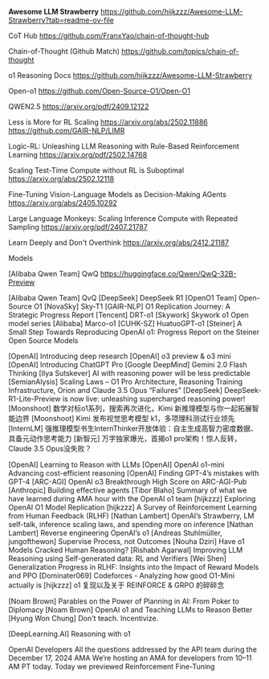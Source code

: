 **Awesome LLM Strawberry**
https://github.com/hijkzzz/Awesome-LLM-Strawberry?tab=readme-ov-file

CoT Hub 
https://github.com/FranxYao/chain-of-thought-hub

Chain-of-Thought  (Github Match)
https://github.com/topics/chain-of-thought

o1 Reasoning Docs 
https://github.com/hijkzzz/Awesome-LLM-Strawberry

Open-o1 
https://github.com/Open-Source-O1/Open-O1
 
QWEN2.5
https://arxiv.org/pdf/2409.12122

Less is More for RL Scaling 
https://arxiv.org/abs/2502.11886
https://github.com/GAIR-NLP/LIMR

Logic-RL: Unleashing LLM Reasoning with Rule-Based Reinforcement Learning
https://arxiv.org/pdf/2502.14768

Scaling Test-Time Compute without RL is Suboptimal 
https://arxiv.org/abs/2502.12118

Fine-Tuning Vision-Language Models as Decision-Making AGents 
https://arxiv.org/abs/2405.10292

Large Language Monkeys: Scaling Inference Compute with Repeated Sampling 
https://arxiv.org/pdf/2407.21787

Learn Deeply and Don't Overthink 
https://arxiv.org/abs/2412.21187


Models

[Alibaba Qwen Team] QwQ
https://huggingface.co/Qwen/QwQ-32B-Preview

[Alibaba Qwen Team] QvQ
[DeepSeek] DeepSeek R1
[OpenO1 Team] Open-Source O1
[NovaSky] Sky-T1
[GAIR-NLP] O1 Replication Journey: A Strategic Progress Report
[Tencent] DRT-o1
[Skywork] Skywork o1 Open model series
[Alibaba] Marco-o1
[CUHK-SZ] HuatuoGPT-o1
[Steiner] A Small Step Towards Reproducing OpenAI o1: Progress Report on the Steiner Open Source Models


[OpenAI] Introducing deep research
[OpenAI] o3 preview & o3 mini
[OpenAI] Introducing ChatGPT Pro
[Google DeepMind] Gemini 2.0 Flash Thinking
[Ilya Sutskever] AI with reasoning power will be less predictable
[SemianAlysis] Scaling Laws – O1 Pro Architecture, Reasoning Training Infrastructure, Orion and Claude 3.5 Opus “Failures”
[DeepSeek] DeepSeek-R1-Lite-Preview is now live: unleashing supercharged reasoning power!
[Moonshoot] 数学对标o1系列，搜索再次进化，Kimi 新推理模型与你一起拓展智能边界
[Moonshoot] Kimi 发布视觉思考模型 k1，多项理科测试行业领先
[InternLM] 强推理模型书生InternThinker开放体验：自主生成高智力密度数据、具备元动作思考能力
[新智元] 万字独家爆光，首揭o1 pro架构！惊人反转，Claude 3.5 Opus没失败？


[OpenAI] Learning to Reason with LLMs
[OpenAI] OpenAI o1-mini Advancing cost-efficient reasoning
[OpenAI] Finding GPT-4’s mistakes with GPT-4
[ARC-AGI] OpenAI o3 Breakthrough High Score on ARC-AGI-Pub
[Anthropic] Building effective agents
[Tibor Blaho] Summary of what we have learned during AMA hour with the OpenAI o1 team
[hijkzzz] Exploring OpenAI O1 Model Replication
[hijkzzz] A Survey of Reinforcement Learning from Human Feedback (RLHF)
[Nathan Lambert] OpenAI’s Strawberry, LM self-talk, inference scaling laws, and spending more on inference
[Nathan Lambert] Reverse engineering OpenAI’s o1
[Andreas Stuhlmüller, jungofthewon] Supervise Process, not Outcomes
[Nouha Dziri] Have o1 Models Cracked Human Reasoning?
[Rishabh Agarwal] Improving LLM Reasoning using Self-generated data: RL and Verifiers
[Wei Shen] Generalization Progress in RLHF: Insights into the Impact of Reward Models and PPO
[Dominater069] Codeforces - Analyzing how good O1-Mini actually is
[hijkzzz] o1 复现以及关于 REINFORCE & GRPO 的碎碎念


[Noam Brown] Parables on the Power of Planning in AI: From Poker to Diplomacy
[Noam Brown] OpenAI o1 and Teaching LLMs to Reason Better
[Hyung Won Chung] Don't teach. Incentivize.


[DeepLearning.AI] Reasoning with o1

OpenAI Developers
All the questions addressed by the API team during the December 17, 2024 AMA
We’re hosting an AMA for developers from 10–11 AM PT today.
Today we previewed Reinforcement Fine-Tuning
